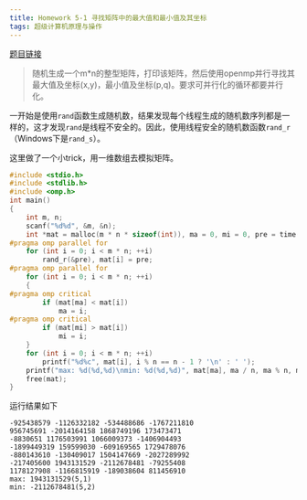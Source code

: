 ```yaml
---
title: Homework 5-1 寻找矩阵中的最大值和最小值及其坐标
tags: 超级计算机原理与操作
---
```

[题目链接](https://easyhpc.org/problems/program/363/)

> 随机生成一个m*n的整型矩阵，打印该矩阵，然后使用openmp并行寻找其最大值及坐标(x,y)，最小值及坐标(p,q)。要求可并行化的循环都要并行化。

一开始是使用`rand`函数生成随机数，结果发现每个线程生成的随机数序列都是一样的，这才发现`rand`是线程不安全的。因此，使用线程安全的随机数函数`rand_r`（Windows下是`rand_s`）。

这里做了一个小trick，用一维数组去模拟矩阵。
```c
#include <stdio.h>
#include <stdlib.h>
#include <omp.h>
int main()
{
	int m, n;
	scanf("%d%d", &m, &n);
	int *mat = malloc(m * n * sizeof(int)), ma = 0, mi = 0, pre = time(0);
#pragma omp parallel for
	for (int i = 0; i < m * n; ++i)
		rand_r(&pre), mat[i] = pre;
#pragma omp parallel for
	for (int i = 0; i < m * n; ++i)
	{
#pragma omp critical
		if (mat[ma] < mat[i])
			ma = i;
#pragma omp critical
		if (mat[mi] > mat[i])
			mi = i;
	}
	for (int i = 0; i < m * n; ++i)
		printf("%d%c", mat[i], i % n == n - 1 ? '\n' : ' ');
	printf("max: %d(%d,%d)\nmin: %d(%d,%d)", mat[ma], ma / n, ma % n, mat[mi], mi / n, mi % n);
	free(mat);
}
```
运行结果如下
```
-925438579 -1126332182 -534488686 -1767211810
956745691 -2014164158 1868749196 173473471
-8830651 1176503991 1066009373 -1406904493
-1899449319 159599030 -609169565 1729478076
-880143610 -130409017 1504147669 -2027289992
-217405600 1943131529 -2112678481 -79255408
1178127908 -1166815919 -189038604 811456910
max: 1943131529(5,1)
min: -2112678481(5,2)
```
